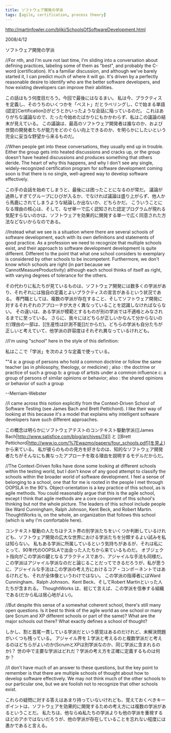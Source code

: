 ```yaml
---
title: ソフトウェア開発の学派
tags: [agile, certification, process theory]
---
```


http://martinfowler.com/bliki/SchoolsOfSoftwareDevelopment.html

2008/4/12

ソフトウェア開発の学派

//For nth, and I'm sure not last time, I'm sliding into a conversation about defining practices, labeling some of them as "best", and probably the C-word (certification). It's a familiar discussion, and although we've barely started it, I can predict much of where it will go. It's driven by a perfectly reasonable desire to identify who are the better software developers, and how existing developers can improve their abilities.

この話はもう何度目だろう。今回で最後にはなるまい。
私は今、プラクティスを定義し、そのうちのいくつかを「ベスト」だとラベリングし、Cで始まる単語(認定[Certification])がどうとかいったような会話に陥っているのだ。
これはありがちな議論なので、たった今始めたばかりにもかかわらず、私はこの議論の結末が見えている。
この議論は、最高のソフトウェア開発者は誰なのか、および世間の開発者たちが能力をどのぐらい向上できるのか、を明らかにしたいという完全に妥当な野望から来るものだ。

//When people get into these conversations, they usually end up in trouble. Either the group gets into heated discussions and cracks up, or the group doesn't have heated discussions and produces something that others deride. The heart of why this happens, and why I don't see any single, widely-recognized certification program for software development coming soon is that there is no single, well-agreed way to develop software effectively.

この手の会話を始めてしまうと、最後には困ったことになるのが常だ。
議論が過熱しすぎてグループにひびが入るか、でなければ議論は盛り上がらず、他人から馬鹿にされてしまうような結論しか出ないか、どちらかだ。
こういうことになる理由の核心は、そして、なぜ単一で広く認知された認定プログラムが現れる気配すらないのかは、ソフトウェアを効果的に開発する単一で広く同意された方法などないからなのである。

//Instead what we see is a situation where there are several schools of software development, each with its own definitions and statements of good practice. As a profession we need to recognize that multiple schools exist, and their approach to software development development is quite different. Different to the point that what one school considers to exemplary is considered by other schools to be incompetent. Furthermore, we don't know which schools are right (in part because we CannotMeasureProductivity) although each school thinks of itself as right, with varying degrees of tolerance for the others.

その代わりに私たちが見ているものは、ソフトウェア開発には数多くの学派があり、それぞれには独自の定義とよいプラクティスの宣言があるという状況である。
専門職としては、複数の学派が存在すること、そしてソフトウェア開発に対するそれぞれのアプローチが大きく異なっていることを認識しなければならない。
その違いは、ある学派が模範とするものが別の学派では不適格とみなされるまでに至っている。
さらに、我々にはどちらが正しいかなんて分からないのだ(理由の一部は、[[生産性は計測不能]]だからだ)。どちらの学派も自分たちが正しいと考えていて、他学派の許容度はそれぞれ異なっているけれども。

//I'm using "school" here in the style of this definition:

私はここで「学派」を次のような定義で使っている。

""4 a: a group of persons who hold a common doctrine or follow the same teacher (as in philosophy, theology, or medicine) <the Aristotelian school>; also : the doctrine or practice of such a group b: a group of artists under a common influence c: a group of persons of similar opinions or behavior; also : the shared opinions or behavior of such a group <other schools of thought>

--Merriam-Webster

//I came across this notion explicitly from the Context-Driven School of Software Testing (see James Bach and Brett Pettichord). I like their way of looking at this because it's a model that explains why intelligent software developers have such different approaches.

この概念は明らかにソフトウェアテストのコンテキスト駆動学派([[James Bach|http://www.satisfice.com/blog/archives/74]] と [[Brett Pettichord|http://www.io.com/%7Ewazmo/papers/four_schools.pdf]]を見よ)から来ている。
私が彼らのものの見方を好きなのは、知的なソフトウェア開発者たちがそんなにも異なったアプローチを取る理由を説明するモデルだからだ。

//The Context-Driven folks have done some looking at different schools within the testing world, but I don't know of any good attempt to classify the schools within the broader world of software development. I feel a sense of belonging to a school, one that for me is rooted in the people I met through OOPSLA in the 90's. Object-orientation is a key practice of this school, as is agile methods. You could reasonably argue that this is the agile school, except I think that agile methods are a core component of this school's thinking but not the whole picture. The leaders of this school include people like Ward Cunningham, Ralph Johnson, Kent Beck, and Robert Martin. ThoughtWorks is, on the whole, an organization that follows this school (which is why I'm comfortable here).

コンテキスト駆動の人たちはテスト界の別学派たちをいくつか判断しているけれども、ソフトウェア開発の広大な世界における学派たちを分類するよい試みを私は知らない。
私もある学派に所属しているという気持ちがあるが、それは私にとって、90年代のOOPSLAで出会った人たちから来ているものだ。
オブジェクト指向がこの学派の鍵となるプラクティスであり、アジャイルな手法も同様だ。
この学派はアジャイル学派なのだと論じることだってできるだろうが、私が思うに、アジャイルな手法はこの学派の考え方におけるコア・コンポーネントではあるけれども、それが全体像というわけではない。
この学派の指導者にはWard Cunningham、Ralph Johnson、Kent Beck、そしてRobert Martinといった人たちが含まれる。
ThoughtWorks は、総じて言えば、この学派を信奉する組織である(だから私は居心地がよい)。

//But despite this sense of a somewhat coherent school, there's still many open questions. Is it best to think of the agile world as one school or many (are Scrum and XP different schools or part of the same)? What are the major schools out there? What exactly defines a school of thought?

しかし、割と首尾一貫している学派だという感覚はあるのだけれど、未解決問題がいくつも残っている。
アジャイル界を１学派と考えるのと複数学派だと考えるのはどちらがよいのか(ScrumとXPは別学派なのか、同じ学派に含まれるのか)？
世の中で主要な学派はどれだ？学派の考え方を正確に定義するものは何か？

//I don't have much of an answer to these questions, but the key point to remember is that there are multiple schools of thought about how to develop software effectively. We may not think much of the other schools to our particular one, but we are foolish not to recognize that other schools exist.

これらの疑問に対する答えはあまり持っていないけれども、覚えておくべきキーポイントは、ソフトウェアを効果的に開発するための考え方には複数の学派があるということだ。
私たちは、他ならぬ私たちの学派よりも他の学派を重視するほどのアホではないだろうが、他の学派が存在していることを忘れない程度には愚かであると言える。
